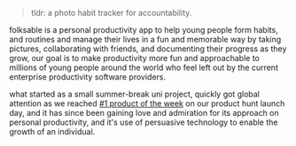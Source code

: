 > tldr: a photo habit tracker for accountability.

folksable is a personal productivity app to help young people form habits, and routines and manage their lives in a fun and memorable way by taking pictures, collaborating with friends, and documenting their progress as they grow, our goal is to make productivity more fun and approachable to millions of young people around the world who feel left out by the current enterprise productivity software providers.

what started as a small summer-break uni project, quickly got global attention as we reached [#1 product of the week](https://www.producthunt.com/posts/folksable-3) on our product hunt launch day, and it has since been gaining love and admiration for its approach on personal productivity, and it's use of persuasive technology to enable the growth of an individual.
